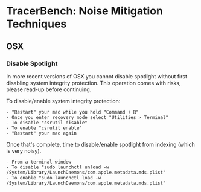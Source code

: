 # TracerBench: Noise Mitigation Techniques

## OSX
### Disable Spotlight
In more recent versions of OSX you cannot disable spotlight without first disabling system integrity protection. This operation comes with risks, please read-up before continuing.

To disable/enable system integrity protection:
```
- "Restart" your mac while you hold "Command + R"
- Once you enter recovery mode select "Utilities > Terminal"
- To disable "csrutil disable"
- To enable "csrutil enable"
- "Restart" your mac again
```

Once that's complete, time to disable/enable spotlight from indexing (which is very noisy).
```
- From a terminal window
- To disable "sudo launchctl unload -w /System/Library/LaunchDaemons/com.apple.metadata.mds.plist"
- To enable "sudo launchctl load -w /System/Library/LaunchDaemons/com.apple.metadata.mds.plist"
```

